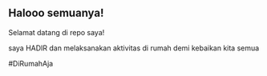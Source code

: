 ## Halooo semuanya!
Selamat datang di repo saya!

saya HADIR dan melaksanakan aktivitas di rumah demi kebaikan kita semua 

#DiRumahAja
